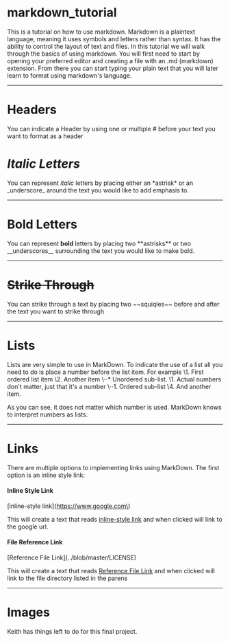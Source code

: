 # markdown_tutorial
This is a tutorial on how to use markdown. Markdown is a plaintext language, meaning it uses symbols and letters rather than syntax. It has the ability to control the layout of text and files. In this tutorial we will walk through the basics of using markdown. You will first need to start by opening your preferred editor and creating a file with an .md (markdown) extension. From there you can start typing your plain text that you will later learn to format using markdown's language.
***

# Headers
You can indicate a Header by using one or multiple \# before your text you want to format as a header

# _Italic Letters_
You can represent _italic_ letters by placing either an \*astrisk\* or an \_underscore\_ around the text you would like to add emphasis to.
***

# __Bold Letters__
You can represent __bold__ letters by placing two \*\*astrisks\*\* or two \_\_underscores\_\_ surrounding the text you would like to make bold.
***

# ~~Strike Through~~
You can strike through a text by placing two \~\~squiqles\~\~ before and after the text you want to strike through
***

# Lists
Lists are very simple to use in MarkDown. To indicate the use of a list all you need to do is place a number before the list item. For example
\1. First ordered list item
\2. Another item
\⋅⋅* Unordered sub-list.
\1. Actual numbers don't matter, just that it's a number
\⋅⋅1. Ordered sub-list
\4. And another item.

As you can see, it does not matter which number is used. MarkDown knows to interpret numbers as lists.
***

# Links
There are multiple options to implementing links using MarkDown. The first option is an inline style link:

#### Inline Style Link
\[inline-style link\]\(https://www.google.com\)

This will create a text that reads [inline-style link](https://www.google.com) and when clicked will link to the google url.

#### File Reference Link
\[Reference File Link\]\(../blob/master/LICENSE\)

This will create a text that reads [Reference File Link](../blob/master/LICENSE) and when clicked will link to the file directory listed in the parens
***

# Images


Keith has things left to do for this final project.